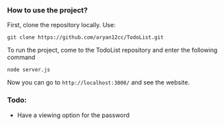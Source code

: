 ### How to use the project?

First, clone the repository locally. Use:

```
git clone https://github.com/aryan12cc/TodoList.git
```

To run the project, come to the TodoList repository and enter the following command
```
node server.js
```

Now you can go to `http://localhost:3000/` and see the website.

### Todo:

- Have a viewing option for the password